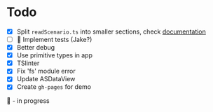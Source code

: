 # Todo

- [x] Split `readScenario.ts` into smaller sections, check [documentation](http://dderevjanik.github.io/agescx/formatscx/)
- [ ] :runner: Implement tests (Jake?)
- [x] Better debug
- [x] Use primitive types in app
- [x] TSlinter
- [x] Fix 'fs' module error
- [x] Update ASDataView
- [x] Create `gh-pages` for demo

:runner: - in progress
